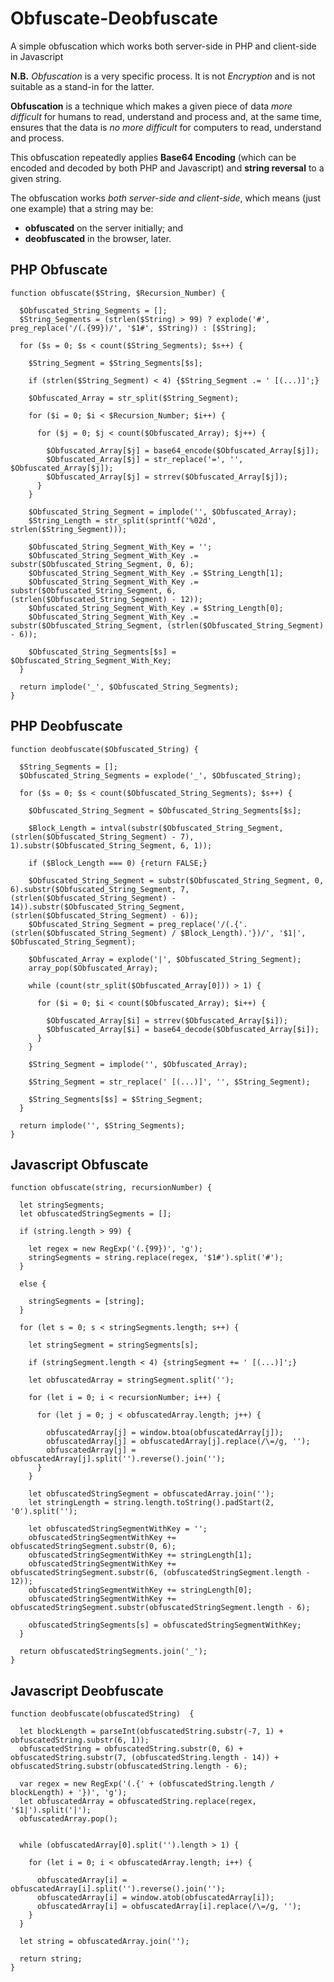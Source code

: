# Obfuscate-Deobfuscate
A simple obfuscation which works both server-side in PHP and client-side in Javascript

**N.B.** *Obfuscation* is a very specific process. It is not *Encryption* and is not suitable as a stand-in for the latter.

**Obfuscation** is a technique which makes a given piece of data *more difficult* for humans to read, understand and process and, at the same time, ensures that the data is *no more difficult* for computers to read, understand and process.

This obfuscation repeatedly applies **Base64 Encoding** (which can be encoded and decoded by both PHP and Javascript) and **string reversal** to a given string.

The obfuscation works _both server-side and client-side_, which means (just one example) that a string may be:

 - **obfuscated** on the server initially; and
 - **deobfuscated** in the browser, later. 

## PHP Obfuscate
```
function obfuscate($String, $Recursion_Number) {
  
  $Obfuscated_String_Segments = [];
  $String_Segments = (strlen($String) > 99) ? explode('#', preg_replace('/(.{99})/', '$1#', $String)) : [$String];
  
  for ($s = 0; $s < count($String_Segments); $s++) {

    $String_Segment = $String_Segments[$s];

    if (strlen($String_Segment) < 4) {$String_Segment .= ' [(...)]';}

    $Obfuscated_Array = str_split($String_Segment);
  
    for ($i = 0; $i < $Recursion_Number; $i++) {

      for ($j = 0; $j < count($Obfuscated_Array); $j++) {

        $Obfuscated_Array[$j] = base64_encode($Obfuscated_Array[$j]);
        $Obfuscated_Array[$j] = str_replace('=', '', $Obfuscated_Array[$j]);
        $Obfuscated_Array[$j] = strrev($Obfuscated_Array[$j]);
      }
    }

    $Obfuscated_String_Segment = implode('', $Obfuscated_Array);
    $String_Length = str_split(sprintf('%02d', strlen($String_Segment)));

    $Obfuscated_String_Segment_With_Key = '';
    $Obfuscated_String_Segment_With_Key .= substr($Obfuscated_String_Segment, 0, 6);
    $Obfuscated_String_Segment_With_Key .= $String_Length[1];
    $Obfuscated_String_Segment_With_Key .= substr($Obfuscated_String_Segment, 6, (strlen($Obfuscated_String_Segment) - 12));
    $Obfuscated_String_Segment_With_Key .= $String_Length[0];
    $Obfuscated_String_Segment_With_Key .= substr($Obfuscated_String_Segment, (strlen($Obfuscated_String_Segment) - 6));

    $Obfuscated_String_Segments[$s] = $Obfuscated_String_Segment_With_Key;
  }
  
  return implode('_', $Obfuscated_String_Segments);
}
```

## PHP Deobfuscate
```
function deobfuscate($Obfuscated_String) {

  $String_Segments = [];
  $Obfuscated_String_Segments = explode('_', $Obfuscated_String);
  
  for ($s = 0; $s < count($Obfuscated_String_Segments); $s++) {
  	
    $Obfuscated_String_Segment = $Obfuscated_String_Segments[$s];

    $Block_Length = intval(substr($Obfuscated_String_Segment, (strlen($Obfuscated_String_Segment) - 7), 1).substr($Obfuscated_String_Segment, 6, 1));

    if ($Block_Length === 0) {return FALSE;}

    $Obfuscated_String_Segment = substr($Obfuscated_String_Segment, 0, 6).substr($Obfuscated_String_Segment, 7, (strlen($Obfuscated_String_Segment) - 14)).substr($Obfuscated_String_Segment, (strlen($Obfuscated_String_Segment) - 6));
    $Obfuscated_String_Segment = preg_replace('/(.{'.(strlen($Obfuscated_String_Segment) / $Block_Length).'})/', '$1|', $Obfuscated_String_Segment);
    
    $Obfuscated_Array = explode('|', $Obfuscated_String_Segment);
    array_pop($Obfuscated_Array);

    while (count(str_split($Obfuscated_Array[0])) > 1) {

      for ($i = 0; $i < count($Obfuscated_Array); $i++) {

        $Obfuscated_Array[$i] = strrev($Obfuscated_Array[$i]);
        $Obfuscated_Array[$i] = base64_decode($Obfuscated_Array[$i]);
      }
    }

    $String_Segment = implode('', $Obfuscated_Array);

    $String_Segment = str_replace(' [(...)]', '', $String_Segment);
    
    $String_Segments[$s] = $String_Segment; 
  }

  return implode('', $String_Segments);
}
```

## Javascript Obfuscate
```
function obfuscate(string, recursionNumber) {

  let stringSegments;
  let obfuscatedStringSegments = [];

  if (string.length > 99) {

    let regex = new RegExp('(.{99})', 'g');
    stringSegments = string.replace(regex, '$1#').split('#');
  }

  else {

    stringSegments = [string];
  }

  for (let s = 0; s < stringSegments.length; s++) {

    let stringSegment = stringSegments[s];

    if (stringSegment.length < 4) {stringSegment += ' [(...)]';}

    let obfuscatedArray = stringSegment.split('');
  
    for (let i = 0; i < recursionNumber; i++) {

      for (let j = 0; j < obfuscatedArray.length; j++) {

        obfuscatedArray[j] = window.btoa(obfuscatedArray[j]);
        obfuscatedArray[j] = obfuscatedArray[j].replace(/\=/g, '');
        obfuscatedArray[j] = obfuscatedArray[j].split('').reverse().join('');
      }
    }

    let obfuscatedStringSegment = obfuscatedArray.join('');
    let stringLength = string.length.toString().padStart(2, '0').split('');

    let obfuscatedStringSegmentWithKey = '';
    obfuscatedStringSegmentWithKey += obfuscatedStringSegment.substr(0, 6);
    obfuscatedStringSegmentWithKey += stringLength[1];
    obfuscatedStringSegmentWithKey += obfuscatedStringSegment.substr(6, (obfuscatedStringSegment.length - 12));
    obfuscatedStringSegmentWithKey += stringLength[0];
    obfuscatedStringSegmentWithKey += obfuscatedStringSegment.substr(obfuscatedStringSegment.length - 6);

    obfuscatedStringSegments[s] = obfuscatedStringSegmentWithKey;
  }

  return obfuscatedStringSegments.join('_');
}
```

## Javascript Deobfuscate
```
function deobfuscate(obfuscatedString)  {

  let blockLength = parseInt(obfuscatedString.substr(-7, 1) + obfuscatedString.substr(6, 1));
  obfuscatedString = obfuscatedString.substr(0, 6) + obfuscatedString.substr(7, (obfuscatedString.length - 14)) + obfuscatedString.substr(obfuscatedString.length - 6);
  
  var regex = new RegExp('(.{' + (obfuscatedString.length / blockLength) + '})', 'g');
  let obfuscatedArray = obfuscatedString.replace(regex, '$1|').split('|');
  obfuscatedArray.pop();


  while (obfuscatedArray[0].split('').length > 1) {

    for (let i = 0; i < obfuscatedArray.length; i++) {

      obfuscatedArray[i] = obfuscatedArray[i].split('').reverse().join('');
      obfuscatedArray[i] = window.atob(obfuscatedArray[i]);
      obfuscatedArray[i] = obfuscatedArray[i].replace(/\=/g, '');
    }
  }

  let string = obfuscatedArray.join('');
  
  return string;
}
```

